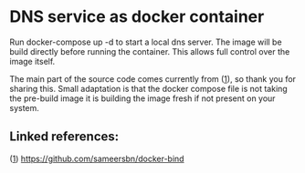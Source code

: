 # DNS service as docker container

Run docker-compose up -d to start a local dns server. The image will be build directly before running the container.
This allows full control over the image itself.

The main part of the source code comes currently from ([1](https://github.com/sameersbn/docker-bind)), so thank you for
sharing this. Small adaptation is that the
docker compose file is not taking the pre-build image it is building the image fresh if not present on your system.

## Linked references:

([1](https://github.com/sameersbn/docker-bind)) https://github.com/sameersbn/docker-bind